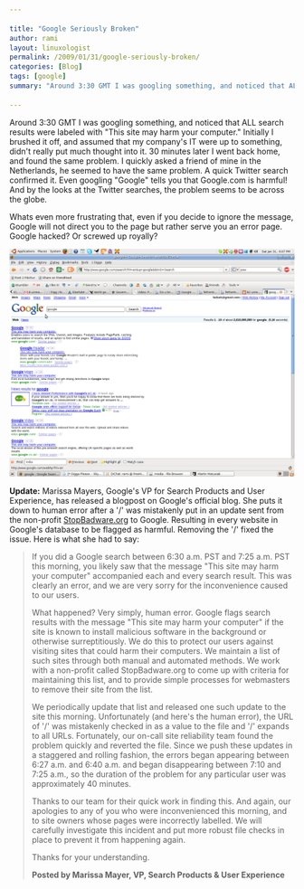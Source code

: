 ```yaml
---

title: "Google Seriously Broken"
author: rami
layout: linuxologist 
permalink: /2009/01/31/google-seriously-broken/
categories: [Blog]
tags: [google]
summary: "Around 3:30 GMT I was googling something, and noticed that ALL search results were labeled with 'This site may harm your computer.' Initially I brushed it off, and assumed that my company's IT were up to something, didn't really put much thought into it. 30 minutes later I went back home, and found the same problem. I quickly asked a friend of mine in the Netherlands, he seemed to have the same problem. A quick Twitter search confirmed it. Even googling 'Google' tells you that Google.com is harmful! And by the looks at the Twitter searches, the problem seems to be across the globe."

---
```


Around 3:30 GMT I was googling something, and noticed that ALL search results were labeled with "This site may harm your computer." Initially I brushed it off, and assumed that my company's IT were up to something, didn't really put much thought into it. 30 minutes later I went back home, and found the same problem. I quickly asked a friend of mine in the Netherlands, he seemed to have the same problem. A quick Twitter search confirmed it. Even googling "Google" tells you that Google.com is harmful! And by the looks at the Twitter searches, the problem seems to be across the globe.

Whats even more frustrating that, even if you decide to ignore the message, Google will not direct you to the page but rather serve you an error page. Google hacked? Or screwed up royally?


![Google Down 2](/assets/images/content/blog/google-down-2.png)


**Update:** Marissa Mayers, Google's VP for Search Products and User Experience, has released a blogpost on Google's official blog.  She puts it down to human error after a '/' was mistakenly put in an update sent from the non-profit [StopBadware.org](http://stopbadware.org/) to Google. Resulting in every website in Google's database to be flagged as harmful. Removing the '/' fixed the issue. Here is what she had to say:


> If you did a Google search between 6:30 a.m. PST and 7:25 a.m. PST this morning, you likely saw that the message "This site may harm your computer" accompanied each and every search result. This was clearly an error, and we are very sorry for the inconvenience caused to our users.
> 
> What happened? Very simply, human error. Google flags search results with the message "This site may harm your computer" if the site is known to install malicious software in the background or otherwise surreptitiously. We do this to protect our users against visiting sites that could harm their computers. We maintain a list of such sites through both manual and automated methods. We work with a non-profit called StopBadware.org to come up with criteria for maintaining this list, and to provide simple processes for webmasters to remove their site from the list.
> 
> We periodically update that list and released one such update to the site this morning. Unfortunately (and here's the human error), the URL of '/' was mistakenly checked in as a value to the file and '/' expands to all URLs. Fortunately, our on-call site reliability team found the problem quickly and reverted the file. Since we push these updates in a staggered and rolling fashion, the errors began appearing between 6:27 a.m. and 6:40 a.m. and began disappearing between 7:10 and 7:25 a.m., so the duration of the problem for any particular user was approximately 40 minutes.
> 
> Thanks to our team for their quick work in finding this. And again, our apologies to any of you who were inconvenienced this morning, and to site owners whose pages were incorrectly labelled. We will carefully investigate this incident and put more robust file checks in place to prevent it from happening again.
> 
> Thanks for your understanding.
> 
> **Posted by Marissa Mayer, VP, Search Products & User Experience**
 

